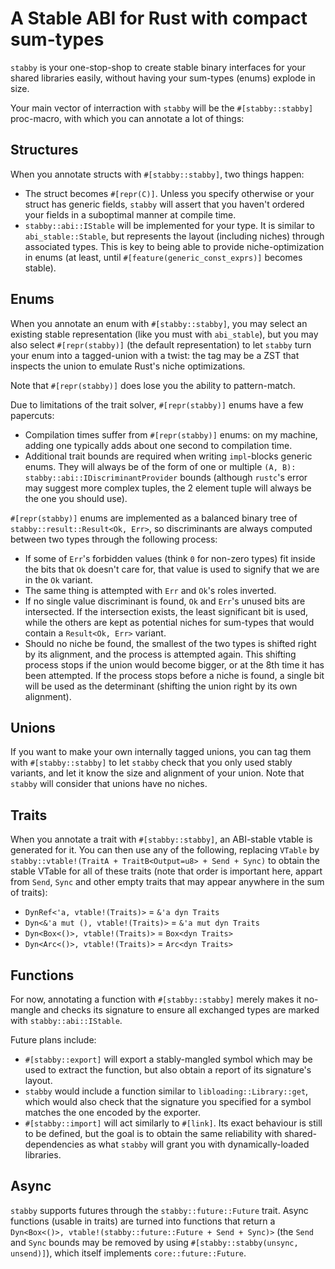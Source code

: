# A Stable ABI for Rust with compact sum-types
`stabby` is your one-stop-shop to create stable binary interfaces for your shared libraries easily, without having your sum-types (enums) explode in size.

Your main vector of interraction with `stabby` will be the `#[stabby::stabby]` proc-macro, with which you can annotate a lot of things:

## Structures
When you annotate structs with `#[stabby::stabby]`, two things happen:
- The struct becomes `#[repr(C)]`. Unless you specify otherwise or your struct has generic fields, `stabby` will assert that you haven't ordered your fields in a suboptimal manner at compile time.
- `stabby::abi::IStable` will be implemented for your type. It is similar to `abi_stable::Stable`, but represents the layout (including niches) through associated types. This is key to being able to provide niche-optimization in enums (at least, until `#[feature(generic_const_exprs)]` becomes stable).

## Enums
When you annotate an enum with `#[stabby::stabby]`, you may select an existing stable representation (like you must with `abi_stable`), but you may also select `#[repr(stabby)]` (the default representation) to let `stabby` turn your enum into a tagged-union with a twist: the tag may be a ZST that inspects the union to emulate Rust's niche optimizations.

Note that `#[repr(stabby)]` does lose you the ability to pattern-match.

Due to limitations of the trait solver, `#[repr(stabby)]` enums have a few papercuts:
- Compilation times suffer from `#[repr(stabby)]` enums: on my machine, adding one typically adds about one second to compilation time.
- Additional trait bounds are required when writing `impl`-blocks generic enums. They will always be of the form of one or multiple `(A, B): stabby::abi::IDiscriminantProvider` bounds (although `rustc`'s error may suggest more complex tuples, the 2 element tuple will always be the one you should use).

`#[repr(stabby)]` enums are implemented as a balanced binary tree of `stabby::result::Result<Ok, Err>`, so discriminants are always computed between two types through the following process:
- If some of `Err`'s forbidden values (think `0` for non-zero types) fit inside the bits that `Ok` doesn't care for, that value is used to signify that we are in the `Ok` variant.
- The same thing is attempted with `Err` and `Ok`'s roles inverted.
- If no single value discriminant is found, `Ok` and `Err`'s unused bits are intersected. If the intersection exists, the least significant bit is used, while the others are kept as potential niches for sum-types that would contain a `Result<Ok, Err>` variant.
- Should no niche be found, the smallest of the two types is shifted right by its alignment, and the process is attempted again. This shifting process stops if the union would become bigger, or at the 8th time it has been attempted. If the process stops before a niche is found, a single bit will be used as the determinant (shifting the union right by its own alignment).

## Unions
If you want to make your own internally tagged unions, you can tag them with `#[stabby::stabby]` to let `stabby` check that you only used stably variants, and let it know the size and alignment of your union. Note that `stabby` will consider that unions have no niches.

## Traits
When you annotate a trait with `#[stabby::stabby]`, an ABI-stable vtable is generated for it. You can then use any of the following, replacing `VTable` by `stabby::vtable!(TraitA + TraitB<Output=u8> + Send + Sync)` to obtain the stable VTable for all of these traits (note that order is important here, appart from `Send`, `Sync` and other empty traits that may appear anywhere in the sum of traits):
- `DynRef<'a, vtable!(Traits)>` = `&'a dyn Traits`
- `Dyn<&'a mut (), vtable!(Traits)>` = `&'a mut dyn Traits`
- `Dyn<Box<()>, vtable!(Traits)>` = `Box<dyn Traits>`
- `Dyn<Arc<()>, vtable!(Traits)>` = `Arc<dyn Traits>`

## Functions
For now, annotating a function with `#[stabby::stabby]` merely makes it no-mangle and checks its signature to ensure all exchanged types are marked with `stabby::abi::IStable`.

Future plans include:
- `#[stabby::export]` will export a stably-mangled symbol which may be used to extract the function, but also obtain a report of its signature's layout.
- `stabby` would include a function similar to `libloading::Library::get`, which would also check that the signature you specified for a symbol matches the one encoded by the exporter.
- `#[stabby::import]` will act similarly to `#[link]`. Its exact behaviour is still to be defined, but the goal is to obtain the same reliability with shared-dependencies as what `stabby` will grant you with dynamically-loaded libraries.

## Async
`stabby` supports futures through the `stabby::future::Future` trait. Async functions (usable in traits) are turned into functions that return a `Dyn<Box<()>, vtable!(stabby::future::Future + Send + Sync)>` (the `Send` and `Sync` bounds may be removed by using `#[stabby::stabby(unsync, unsend)]`), which itself implements `core::future::Future`.